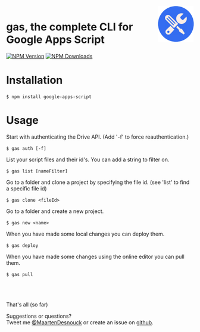 <img src="gas-by-mdsnouck.png" alt="gas by Maarten Desnouck" title="gas" align="right" height="96" width="96"/>

# gas, the complete CLI for Google Apps Script

[![NPM Version](http://img.shields.io/npm/v/google-apps-script.svg?style=flat)](https://www.npmjs.org/package/google-apps-script) [![NPM Downloads](https://img.shields.io/npm/dm/google-apps-script.svg?style=flat)](https://www.npmjs.org/package/google-apps-script)

# Installation

```
$ npm install google-apps-script
```

# Usage

Start with authenticating the Drive API. (Add '-f' to force reauthentication.)

```
$ gas auth [-f]
```

List your script files and their id's. You can add a string to filter on.

```
$ gas list [nameFilter]
```

Go to a folder and clone a project by specifying the file id. (see 'list' to find a specific file id)

```
$ gas clone <fileId>
```

Go to a folder and create a new project.

```
$ gas new <name>
```

When you have made some local changes you can deploy them.

```
$ gas deploy
```

When you have made some changes using the online editor you can pull them.

```
$ gas pull
```

<br><br>
<br>
That's all (so far)

Suggestions or questions?   
Tweet me [@MaartenDesnouck](https://twitter.com/MaartenDesnouck) or
create an issue on [github](https://github.com/MaartenDesnouck/google-apps-script/issues/new).
